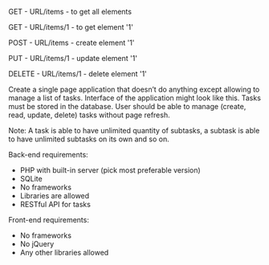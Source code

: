 GET - URL/items   - to get all elements

GET - URL/items/1 - to get element '1'

POST - URL/items  - create element '1'

PUT - URL/items/1 - update element '1'

DELETE - URL/items/1 - delete element '1'


Create a single page application that doesn’t do anything except allowing to manage a list of tasks. Interface of the application might look like this. Tasks must be stored in the database. User should be able to manage (create, read, update, delete) tasks without page refresh.

Note: A task is able to have unlimited quantity of subtasks, a subtask is able to have unlimited subtasks on its own and so on.

Back-end requirements:
 - PHP with built-in server (pick most preferable version)
 - SQLite
 - No frameworks
 - Libraries are allowed
 - RESTful API for tasks

Front-end requirements:
 - No frameworks
 - No jQuery
 - Any other libraries allowed
